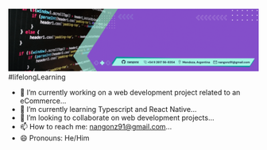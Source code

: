 ![profilePic](./src/github-profile.gif)
#lifelongLearning


- 🔭 I’m currently working on a web development project related to an eCommerce...
- 🌱 I’m currently learning Typescript and React Native...
- 👯 I’m looking to collaborate on web development projects...
- 📫 How to reach me: nangonz91@gmail.com...
- 😄 Pronouns: He/Him

